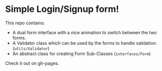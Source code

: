 # Simple Login/Signup form!


This repo contains:

- A dual form interface with a nice animation to switch between the two forms. 
- A Validator class which can be used by the forms to handle validation. (`utils/Validator`) 
- An abstract class for creating Form Sub-Classes (`interfaces/Form`)

Check it out on gh-pages.

